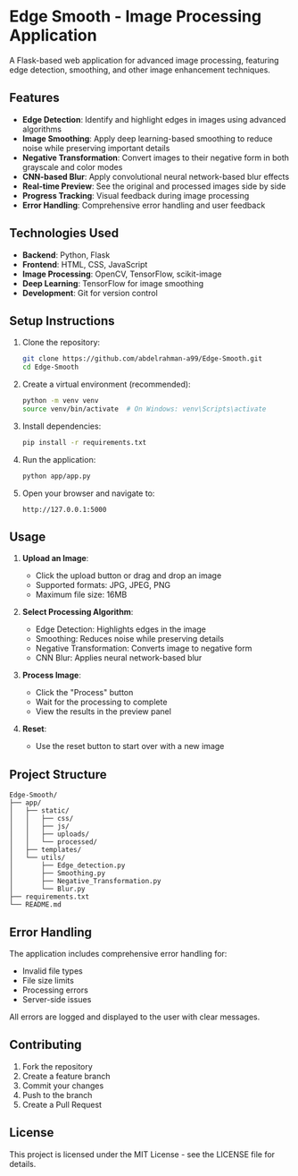 # Edge Smooth - Image Processing Application

A Flask-based web application for advanced image processing, featuring edge detection, smoothing, and other image enhancement techniques.

## Features

- **Edge Detection**: Identify and highlight edges in images using advanced algorithms
- **Image Smoothing**: Apply deep learning-based smoothing to reduce noise while preserving important details
- **Negative Transformation**: Convert images to their negative form in both grayscale and color modes
- **CNN-based Blur**: Apply convolutional neural network-based blur effects
- **Real-time Preview**: See the original and processed images side by side
- **Progress Tracking**: Visual feedback during image processing
- **Error Handling**: Comprehensive error handling and user feedback

## Technologies Used

- **Backend**: Python, Flask
- **Frontend**: HTML, CSS, JavaScript
- **Image Processing**: OpenCV, TensorFlow, scikit-image
- **Deep Learning**: TensorFlow for image smoothing
- **Development**: Git for version control

## Setup Instructions

1. Clone the repository:
   ```bash
   git clone https://github.com/abdelrahman-a99/Edge-Smooth.git
   cd Edge-Smooth
   ```

2. Create a virtual environment (recommended):
   ```bash
   python -m venv venv
   source venv/bin/activate  # On Windows: venv\Scripts\activate
   ```

3. Install dependencies:
   ```bash
   pip install -r requirements.txt
   ```

4. Run the application:
   ```bash
   python app/app.py
   ```

5. Open your browser and navigate to:
   ```
   http://127.0.0.1:5000
   ```

## Usage

1. **Upload an Image**:
   - Click the upload button or drag and drop an image
   - Supported formats: JPG, JPEG, PNG
   - Maximum file size: 16MB

2. **Select Processing Algorithm**:
   - Edge Detection: Highlights edges in the image
   - Smoothing: Reduces noise while preserving details
   - Negative Transformation: Converts image to negative form
   - CNN Blur: Applies neural network-based blur

3. **Process Image**:
   - Click the "Process" button
   - Wait for the processing to complete
   - View the results in the preview panel

4. **Reset**:
   - Use the reset button to start over with a new image

## Project Structure

```
Edge-Smooth/
├── app/
│   ├── static/
│   │   ├── css/
│   │   ├── js/
│   │   ├── uploads/
│   │   └── processed/
│   ├── templates/
│   └── utils/
│       ├── Edge_detection.py
│       ├── Smoothing.py
│       ├── Negative_Transformation.py
│       └── Blur.py
├── requirements.txt
└── README.md
```

## Error Handling

The application includes comprehensive error handling for:
- Invalid file types
- File size limits
- Processing errors
- Server-side issues

All errors are logged and displayed to the user with clear messages.

## Contributing

1. Fork the repository
2. Create a feature branch
3. Commit your changes
4. Push to the branch
5. Create a Pull Request

## License

This project is licensed under the MIT License - see the LICENSE file for details.